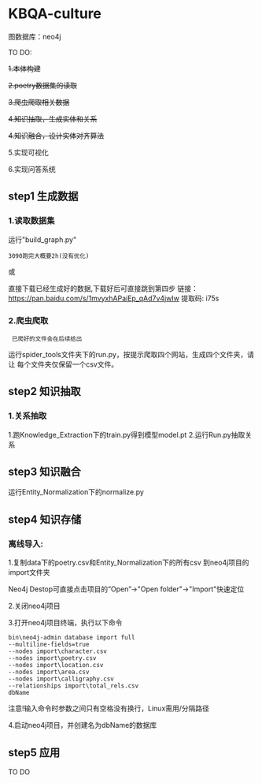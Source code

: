 # KBQA-culture
图数据库：neo4j

TO DO:

~~1.本体构建~~

~~2.poetry数据集的读取~~

~~3.爬虫爬取相关数据~~

~~4.知识抽取，生成实体和关系~~

~~4.知识融合，设计实体对齐算法~~

5.实现可视化

6.实现问答系统


## step1 生成数据
### 1.读取数据集
运行"build_graph.py"

```3090跑完大概要2h(没有优化)```

或

直接下载已经生成好的数据,下载好后可直接跳到第四步
链接： https://pan.baidu.com/s/1mvyxhAPaiEp_qAd7v4jwIw 提取码: i75s 

### 2.爬虫爬取

``` 已爬好的文件会在后续给出```

运行spider_tools文件夹下的run.py，按提示爬取四个网站，生成四个文件夹，请让
每个文件夹仅保留一个csv文件。

## step2 知识抽取
### 1.关系抽取
1.跑Knowledge_Extraction下的train.py得到模型model.pt
2.运行Run.py抽取关系
## step3 知识融合
运行Entity_Normalization下的normalize.py
## step4 知识存储

### 离线导入:
1.复制data下的poetry.csv和Entity_Normalization下的所有csv
到neo4j项目的import文件夹

  Neo4j Destop可直接点击项目的“Open”->"Open folder"->"Import"快速定位
  
2.关闭neo4j项目

3.打开neo4j项目终端，执行以下命令
```angular2html
bin\neo4j-admin database import full
--multiline-fields=true
--nodes import\character.csv 
--nodes import\poetry.csv 
--nodes import\location.csv
--nodes import\area.csv
--nodes import\calligraphy.csv
--relationships import\total_rels.csv
dbName
```

注意!输入命令时参数之间只有空格没有换行，Linux需用/分隔路径

4.启动neo4j项目，并创建名为dbName的数据库
## step5 应用
TO DO